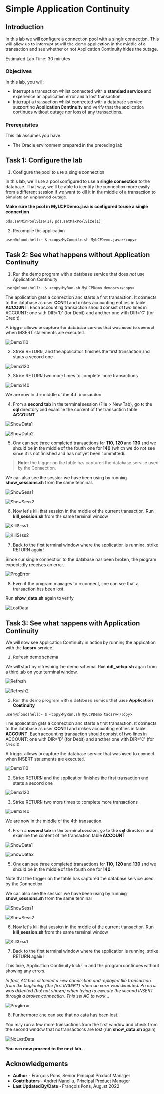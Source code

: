 # Simple Application Continuity

## Introduction

In this lab we will configure a connection pool with a single connection. This will allow us to interrupt at will the demo application in the middle of a transaction and see whether or not Application Continuity hides the outage.

Estimated Lab Time: 30 minutes


### Objectives

In this lab, you will:

* Interrupt a transaction whilst connected with a **standard service** and experience an application error and a lost transaction.
* Interrupt a transaction whilst connected with a database service supporting **Application Continuity** and verify that the application continues without outage nor loss of any transactions.


### Prerequisites

This lab assumes you have:
* The Oracle environment prepared in the preceding lab.


## Task 1: Configure the lab

1. Configure the pool to use a single connection

In this lab, we'll use a pool configured to use a **single connection** to the database. That way, we'll be able to identify the connection more easily from a different session if we want to kill it in the middle of a transaction to simulate an unplanned outage.

**Make sure the pool in MyUCPDemo.java is configured to use a single connection**

<code>pds.setMinPoolSize(1);</code>
<code>pds.setMaxPoolSize(1);</code>



2. Recompile the application

````
user@cloudshell:~ $ <copy>MyCompile.sh MyUCPDemo.java</copy>
````



## Task 2: See what happens **without** Application Continuity

1. Run the demo program with a database service that does *not* use Application Continuity


````
user@cloudshell:~ $ <copy>MyRun.sh MyUCPDemo demosrv</copy>
````


The application gets a connection and starts a first transaction. It connects to the database as user **CONTI** and makes accounting entries in table **ACCOUNT**. Each accounting transaction should consist of two lines in ACCOUNT: one with DIR='D' (for Debit) and another one with DIR='C' (for Credit).

A trigger allows to capture the database service that was used to connect when INSERT statements are executed.

![Demo110](./images/task2/image100.png " ")

2. Strike RETURN, and the application finishes the first transaction and starts a second one

![Demo120](./images/task2/image110.png " ")

3. Strike RETURN two more times to complete more transactions

![Demo140](./images/task2/image120.png " ")

We are now in the middle of the 4th transaction.

4. From a **second tab** in the terminal session (File > New Tab), go to the **sql** directory and examine the content of the transaction table **ACCOUNT**

![ShowData1](./images/task2/image200.png " ")

![ShowData2](./images/task2/image210.png " ")

5. One can see three completed transactions for **110**, **120** and **130** and we should be in the middle of the fourth one for **140** (which we do not see since it is not finished and has not yet been committed).

> **Note**: the trigger on the table has captured the database service used by the Connection.

We can also see the session we have been using by running **show_sessions.sh** from the same terminal.

![ShowSess1](./images/task2/image300.png " ")

![ShowSess2](./images/task2/image310.png " ")

6. Now let's kill that session in the middle of the current transaction. Run **kill_session.sh** from the same terminal window

![KIllSess1](./images/task2/image400.png " ")

![KillSess2](./images/task2/image410.png " ")

7. Back to the first terminal window where the application is running, strike RETURN again !

Since our single connection to the database has been broken, the program expectedly receives an error.

![ProgError](./images/task2/image500.png " ")

8. Even if the program manages to reconnect, one can see that a transaction has been lost.

Run **show_data.sh** again to verify

![LostData](./images/task2/image600.png " ")



## Task 3: See what happens **with** Application Continuity

We will now see Application Continuity in action by running the application with the **tacsrv** service.

1. Refresh demo schema

We will start by refreshing the demo schema. Run **ddl_setup.sh** again from a third tab on your terminal window.

![Refresh](./images/task3/image100.png " ")

![Refresh2](./images/task3/image110.png " ")


2. Run the demo program with a database service that uses **Application Continuity**

````
user@cloudshell:~ $ <copy>MyRun.sh MyUCPDemo tacsrv</copy>
````

The application gets a connection and starts a first transaction. It connects to the database as user **CONTI** and makes accounting entries in table **ACCOUNT**. Each accounting transaction should consist of two lines in ACCOUNT: one with DIR='D' (for Debit) and another one with DIR='C' (for Credit).

A trigger allows to capture the database service that was used to connect when INSERT statements are executed.

![Demo110](./images/task3/image200.png " ")

2. Strike RETURN and the application finishes the first transaction and starts a second one

![Demo120](./images/task3/image210.png " ")

3. Strike RETURN two more times to complete more transactions

![Demo140](./images/task3/image220.png " ")

We are now in the middle of the 4th transaction.

4. From a **second tab** in the terminal session, go to the **sql** directory and examine the content of the transaction table **ACCOUNT**

![ShowData1](./images/task3/image300.png " ")

![ShowData2](./images/task3/image310.png " ")

5. One can see three completed transactions for **110**, **120** and **130** and we should be in the middle of the fourth one for **140**.

Note that the trigger on the table has captured the database service used by the Connection

We can also see the session we have been using by running **show_sessions.sh** from the same terminal

![ShowSess1](./images/task3/image400.png " ")

![ShowSess2](./images/task3/image410.png " ")

6. Now let's kill that session in the middle of the current transaction. Run **kill_session.sh** from the same terminal window

![KIllSess1](./images/task3/image500.png " ")

7. Back to the first terminal window where the application is running, strike RETURN again !

This time, Application Continuity kicks in and the program continues without showing any errors.

*In fact, AC has obtained a new connection and replayed the transaction from the beginning (the first INSERT) when an error was detected. An error was detected (but not shown) when trying to execute the second INSERT through a broken connection. This set AC to work...*

![ProgError](./images/task3/image600.png " ")

8. Furthermore one can see that no data has been lost.

You may run a few more transactions from the first window and check from the second window that no transactions are lost (run **show_data.sh** again)

![NoLostData](./images/task3/image700.png " ")


**You can now proceed to the next lab…**


## Acknowledgements
* **Author** - François Pons, Senior Principal Product Manager
* **Contributors** - Andrei Manoliu, Principal Product Manager
* **Last Updated By/Date** - François Pons, August 2022
